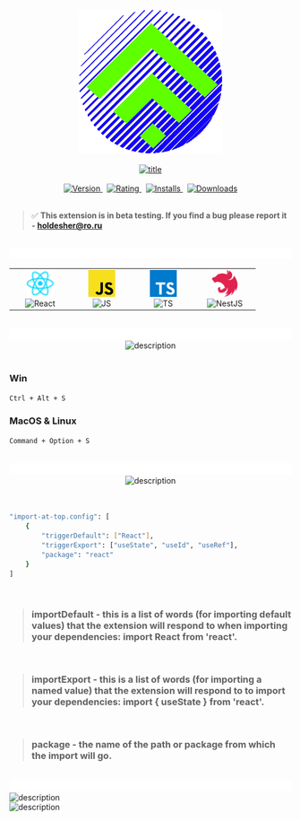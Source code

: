 <div align="center">
   <a href="https://marketplace.visualstudio.com/items?itemName=kah3vich.import-at-top">
        <br />
        <img src="https://raw.githubusercontent.com/kah3vich/Import-At-Top/master/assets/logo.png" alt="logo" width="256">
        <br />
        <br />
        <img src="https://svg-readme.vercel.app/readme/svg?type=title&content=Import||At||Top" alt="title" width="100%" height="50">
    </a>
</div>

<br />

<div align="center">
    <a href="https://marketplace.visualstudio.com/items?itemName=kah3vich.import-at-top">
        <img src="https://vsmarketplacebadges.dev/version-short/kah3vich.import-at-top.svg?style=for-the-badge&colorA=20232A&colorB=61dafb&label=VERSION" alt="Version">
    </a>&nbsp;
    <a href="https://marketplace.visualstudio.com/items?itemName=kah3vich.import-at-top">
        <img src="https://vsmarketplacebadges.dev/rating-short/kah3vich.import-at-top.svg?style=for-the-badge&colorA=20232A&colorB=61dafb&label=Rating" alt="Rating">
    </a>&nbsp;
    <a href="https://marketplace.visualstudio.com/items?itemName=kah3vich.import-at-top">
        <img src="https://vsmarketplacebadges.dev/installs-short/kah3vich.import-at-top.svg?style=for-the-badge&colorA=20232A&colorB=61dafb&label=Installs" alt="Installs">
    </a>&nbsp;
    <a href="https://marketplace.visualstudio.com/items?itemName=kah3vich.import-at-top">
        <img src="https://vsmarketplacebadges.dev/downloads-short/kah3vich.import-at-top.svg?style=for-the-badge&colorA=20232A&colorB=61dafb&label=Downloads" alt="Downloads">
    </a>
</div>

<br />

> ✅ **This extension is in beta testing. If you find a bug please report it - <a href="mailto:holdesher@ro.ru">holdesher@ro.ru</a>**

<br />

<img src="https://raw.githubusercontent.com/kah3vich/kah3vich/main/assets/gif/line.gif" height="20" width="100%" alt="https://i.imgur.com/dBaSKWF.gif">

<br />

<table align="center">
    <tr>
        <td align="center" width="96">
            <a href="#">
                <img src="https://raw.githubusercontent.com/kah3vich/kah3vich/main/assets/img/react.png" width="48" height="48" alt="React" />
            </a>
            <br />
            <img src="https://svg-readme.vercel.app/readme/svg?type=span&content=React" alt="React" width="100%" height="23">
        </td>
        <td align="center" width="96">
            <a href="#">
                <img src="https://raw.githubusercontent.com/kah3vich/kah3vich/main/assets/img/javascript.png" width="48" height="48" alt="JavaScript" />
            </a>
            <br />
            <img src="https://svg-readme.vercel.app/readme/svg?type=span&content=JS" alt="JS" width="100%" height="23">
        </td>
        <td align="center" width="96">
            <a href="#">
                <img src="https://raw.githubusercontent.com/kah3vich/kah3vich/main/assets/img/typescript.png" width="48" height="48" alt="TypeScript" />
            </a>
            <br />
            <img src="https://svg-readme.vercel.app/readme/svg?type=span&content=TS" alt="TS" width="100%" height="23">
        </td>
        <td align="center" width="96">
            <a href="#">
                <img src="https://raw.githubusercontent.com/kah3vich/kah3vich/main/assets/img/nestjs.png" width="48" height="48" alt="NestJS" />
            </a>
            <br />
            <img src="https://svg-readme.vercel.app/readme/svg?type=span&content=NestJS" alt="NestJS" width="100%" height="23">
        </td>
    </tr>
</table>

<br />

<img src="https://raw.githubusercontent.com/kah3vich/kah3vich/main/assets/gif/line.gif" height="20" width="100%" alt="https://i.imgur.com/dBaSKWF.gif">

<br />

<div align="center">
    <img src="https://svg-readme.vercel.app/readme/svg?type=description&content=😘KeyBoard:" alt="description" width="100%" height="40" />
</div>

<br />

### Win

```bash
Ctrl + Alt + S
```

### MacOS & Linux

```bash
Command + Option + S
```

<br />

<img src="https://raw.githubusercontent.com/kah3vich/kah3vich/main/assets/gif/line.gif" height="20" width="100%" alt="https://i.imgur.com/dBaSKWF.gif">

<br />

<div align="center">
    <img src="https://svg-readme.vercel.app/readme/svg?type=description&content=🧠Config:" alt="description" width="100%" height="40" />
</div>

<br />

```bash

"import-at-top.config": [
	{
		"triggerDefault": ["React"],
		"triggerExport": ["useState", "useId", "useRef"],
		"package": "react"
	}
]
```

<br />

> ### <b>importDefault</b> - this is a list of words (for importing default values) that the extension will respond to when importing your dependencies: import React from 'react'.

<br />

> ### <b>importExport</b> - this is a list of words (for importing a named value) that the extension will respond to to import your dependencies: import { useState } from 'react'.

<br />

> ### <b>package</b> - the name of the path or package from which the import will go.

<br />

<img src="https://raw.githubusercontent.com/kah3vich/kah3vich/main/assets/gif/line.gif" height="20" width="100%" alt="https://i.imgur.com/dBaSKWF.gif">

<br />

<div>
    <img src="https://svg-readme.vercel.app/readme/svg?type=description&content=🤔Description:" alt="description" width="100%" height="40" />
    <br />
    <img src="https://svg-readme.vercel.app/readme/svg?type=description&content=An||extension||that||adds||imports||to||the||source||file||from||the||specified||options||in||the||configuration||file,||and||sorts||and||removes||unnecessary||imports,||which||improves||and||speeds||up||the||user||experience.<br>The||main||advantages||of||using||the||extension:<br><br>-||Speed||up||work||with||imports.<br>-||Flexible||configuration||of||the||imports||you||need||to||work||with||it.<br>-||Check||for||existing||import||elements||in||code.<br>-||Breaking||imports||into||parts||and||sorting.<br>-||Formatting||imports." alt="description" width="100%" height="600" />
</div>
